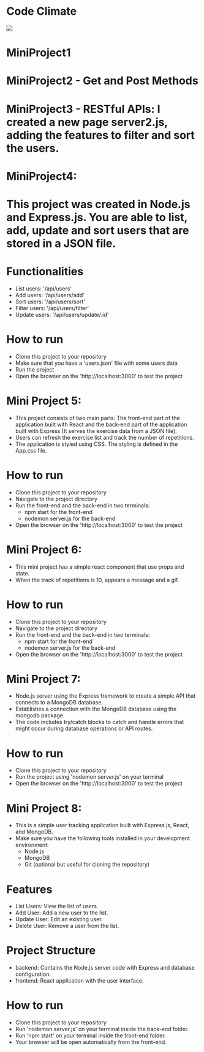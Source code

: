 # Code Climate
<a href="https://codeclimate.com/github/gabigorzoni/MiniProject1/maintainability"><img src="https://api.codeclimate.com/v1/badges/42627122f1432ccebe58/maintainability" /></a>

# MiniProject1
# MiniProject2 - Get and Post Methods 
# MiniProject3 - RESTful APIs: I created a new page server2.js, adding the features to filter and sort the users.

# MiniProject4:
# This project was created in Node.js and Express.js. You are able to list, add, update and sort users that are stored in a JSON file.
# Functionalities 
- List users: '/api/users' 
- Add users:  '/api/users/add'
- Sort users: '/api/users/sort'
- Filter users: '/api/users/filter'
- Update users: '/api/users/update/:id'
# How to run
- Clone this project to your repository
- Make sure that you have a 'users.json' file with some users data
- Run the project
- Open the browser on the 'http://localhost:3000' to test the project

# Mini Project 5:
- This project consists of two main parts: The front-end part of the application built with React and the back-end part of the application built with Express (It serves the exercise data from a JSON file).
- Users can refresh the exercise list and track the number of repetitions.
- The application is styled using CSS. The styling is defined in the App.css file.
# How to run
- Clone this project to your repository
- Navigate to the project directory
- Run the front-end and the back-end in two terminals:
    - npm start for the front-end
    - nodemon server.js for the back-end
- Open the browser on the 'http://localhost:3000' to test the project

# Mini Project 6: 
- This mini project has a simple react component that use props and state.
- When the track of repetitions is 10, appears a message and a gif.
# How to run
- Clone this project to your repository
- Navigate to the project directory
- Run the front-end and the back-end in two terminals:
    - npm start for the front-end
    - nodemon server.js for the back-end
- Open the browser on the 'http://localhost:3000' to test the project

# Mini Project 7:
- Node.js server using the Express framework to create a simple API that connects to a MongoDB database.
- Establishes a connection with the MongoDB database using the mongodb package.
- The code includes try/catch blocks to catch and handle errors that might occur during database operations or API routes.
# How to run
- Clone this project to your repository
- Run the project using 'nodemon server.js' on your terminal
- Open the browser on the 'http://localhost:3000' to test the project

# Mini Project 8:
- This is a simple user tracking application built with Express.js, React, and MongoDB.
- Make sure you have the following tools installed in your development environment:
    - Node.js
    - MongoDB
    - Git (optional but useful for cloning the repository)

# Features
- List Users: View the list of users.
- Add User: Add a new user to the list.
- Update User: Edit an existing user.
- Delete User: Remove a user from the list.

# Project Structure
- backend: Contains the Node.js server code with Express and database configuration.
- frontend: React application with the user interface.

# How to run
- Clone this project to your repository
- Run 'nodemon server.js' on your terminal inside the back-end folder.
- Run 'npm start' on your terminal inside the front-end folder.
- Your browser will be open automatically from the front-end. 